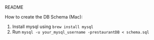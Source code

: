 README

How to create the DB Schema (Mac):

1. Install mysql using `brew install mysql`
2. Run `mysql -u your_mysql_username -prestaurantDB < schema.sql`

